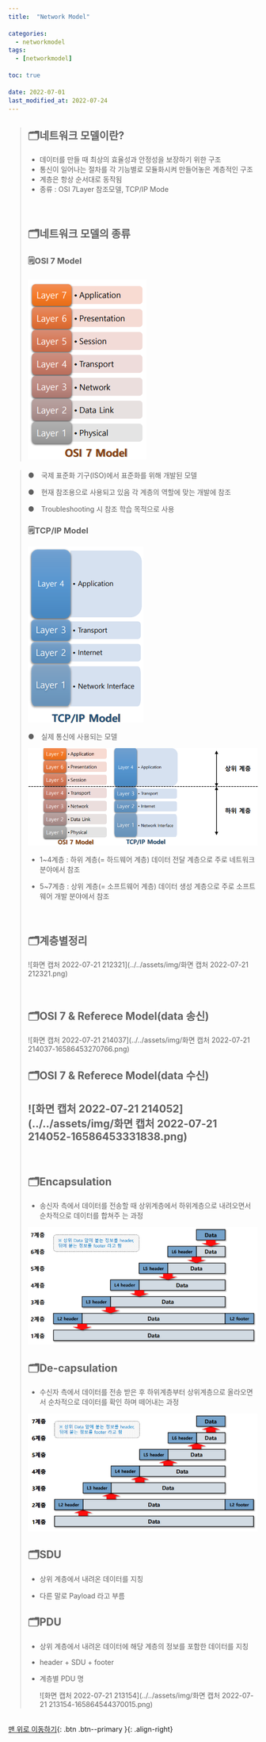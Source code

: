 ```yaml
---
title:  "Network Model" 

categories:
  - networkmodel
tags:
  - [networkmodel]

toc: true

date: 2022-07-01
last_modified_at: 2022-07-24
---
```


> ## 🗂️네트워크 모델이란?
>
> - 데이터를 만들 때 최상의 효율성과 안정성을 보장하기 위한 구조
> - 통신이 일어나는 절차를 각 기능별로 모듈화시켜 만들어놓은 계층적인 구조
> - 계층은 항상 순서대로 동작됨
> - 종류 : OSI 7Layer 참조모델, TCP/IP Mode
>   <br><br><br>
>
> ## 🗂️네트워크 모델의 종류
>
> ### 🗒️OSI 7 Model
>
> ### ![osi7](../../assets/img/osi7.png)

> ● 국제 표준화 기구(ISO)에서 표준화를 위해 개발된 모델
>
> ● 현재 참조용으로 사용되고 있음
> 각 계층의 역할에 맞는 개발에 참조
>
> ● Troubleshooting 시 참조
> 학습 목적으로 사용
>
> ### 🗒️TCP/IP Model
>
> ![tcp](../../assets/img/tcp.png)
>
> ● 실제 통신에 사용되는 모델
>
> ![네트워크모델](../../assets/img/네트워크모델.png)
>
> - 1~4계층 : 하위 계층(= 하드웨어 계층)
>   데이터 전달 계층으로 주로 네트워크 분야에서 참조
>
>
> - 5~7계층 : 상위 계층(= 소프트웨어 계층)
>   데이터 생성 계층으로 주로 소프트웨어 개발 분야에서 참조
>   <br><br><br>
>
> ## 🗂️계층별정리
>
> ![화면 캡처 2022-07-21 212321](../../assets/img/화면 캡처 2022-07-21 212321.png)
>
> <br>
>
> ## 🗂️OSI 7 & Referece Model(data 송신)
>
> 
>
> ![화면 캡처 2022-07-21 214037](../../assets/img/화면 캡처 2022-07-21 214037-16586453270766.png)
>
> ## 🗂️OSI 7 & Referece Model(data 수신)
>
> ## ![화면 캡처 2022-07-21 214052](../../assets/img/화면 캡처 2022-07-21 214052-16586453331838.png)
>
> <br>
>
> ## 🗂️Encapsulation
>
> - 송신자 측에서 데이터를 전송할 때 상위계층에서 하위계층으로 내려오면서 순차적으로 데이터를 합쳐주
>   는 과정
>
> ![encapsulation](../../assets/img/encapsulation.png)
> <br>
>
> 
>
> ## 🗂️De-capsulation
>
> - 수신자 측에서 데이터를 전송 받은 후 하위계층부터 상위계층으로 올라오면서 순차적으로 데이터를 확인
>   하며 떼어내는 과정
>
> ![decapsulation](../../assets/img/decapsulation.png)
>
> ## 🗂️SDU
>
> - 상위 계층에서 내려온 데이터를 지칭 
>
> - 다른 말로 Payload 라고 부름
>
> ## 🗂️PDU
>
> - 상위 계층에서 내려온 데이터에 해당 계층의 정보를 포함한 데이터를 지칭 
>
> - header + SDU + footer 
>
> - 계층별 PDU 명
>
>   ![화면 캡처 2022-07-21 213154](../../assets/img/화면 캡처 2022-07-21 213154-165864544370015.png)
>
>   

<br>[맨 위로 이동하기](#){: .btn .btn--primary }{: .align-right}